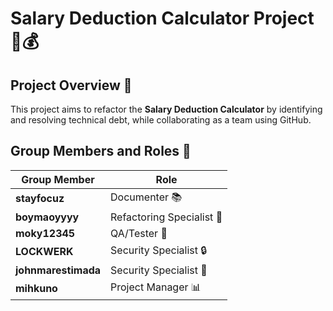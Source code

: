 # Salary Deduction Calculator Project 💼💰

## Project Overview 📝
This project aims to refactor the **Salary Deduction Calculator** by identifying and resolving technical debt, while collaborating as a team using GitHub.

## Group Members and Roles 👥

| **Group Member**        | **Role**                  |  
|-------------------------|---------------------------|  
| **stayfocuz**            | Documenter 📚             |  
| **boymaoyyyy**           | Refactoring Specialist 🔧  |  
| **moky12345**            | QA/Tester 🧪              |  
| **LOCKWERK**             | Security Specialist 🔒    |  
| **johnmarestimada**      | Security Specialist 🔐    |  
| **mihkuno**              | Project Manager 📊        |
